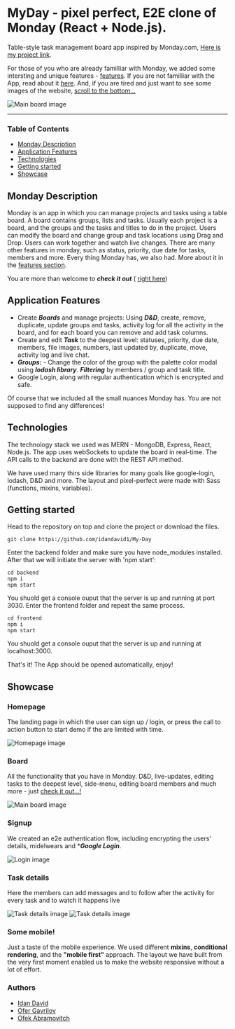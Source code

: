 
# MyDay - pixel perfect, E2E clone of Monday (React + Node.js). 

Table-style task management board app inspired by Monday.com, [Here is my project link](https://monday-8oy3.onrender.com/ "MyDay link").

For those of you who are already familliar with Monday, we added some intersting and unique features - [features](#application-features).
If you are not familliar with the App, read about it [here](#monday-description).
And, if you are tired and just want to see some images of the website, [scroll to the bottom...](#showcase)

![Main board image](sprint-4/frontend/src/assets/imgs/readme/table.png "Board-main-page")

___

### Table of Contents
- [Monday Description](#monday-description)
- [Application Features](#application-features)
- [Technologies](#technologies)
- [Getting started](#getting-started)
- [Showcase](#showcase)

## Monday Description
Monday is an app in which you can manage projects and tasks using a table board. A board contains groups, lists and tasks. Usually each project is a board, and the groups and the tasks and titles to do in the project. Users can modify the board and change group and task locations using Drag and Drop.
Users can work together and watch live changes. 
There are many other features in monday, such as status, priority, due date for tasks, members and more. 
Every thing Monday has, we also had. 
More about it in the [features section](#application-features).

You are more than welcome to ***check it out*** ( [right here](https://monday-8oy3.onrender.com/ "Github pages link"))

## Application Features
- Create ***Boards*** and manage projects: Using ***D&D***, create, remove, duplicate, update groups and tasks, activity log for all the activity in the board, and for each board you can remove and add task columns.
- Create and edit ***Task*** to the deepest level: statuses, priority, due date, members, file images, numbers, last updated by, duplicate, move, activity log and live chat.
- ***Groups:*** - Change the color of the group with the palette color modal using ***lodash library***.
 ***Filtering*** by members / group and task title.
- Google Login, along with regular authentication which is encrypted and safe.

Of course that we included all the small nuances Monday has. You are not supposed to find any differences! 

## Technologies

The technology stack we used was MERN - MongoDB, Express, React, Node.js.
The app uses webSockets to update the board in real-time.
The API calls to the backend are done with the REST API method.

We have used many thirs side libraries for many goals like google-login, lodash, D&D and more.
The layout and pixel-perfect were made with Sass (functions, mixins, variables). 

## Getting started

Head to the repository on top and clone the project or download the files.

```
git clone https://github.com/idandavid1/My-Day

```

Enter the backend folder and make sure you have node_modules installed. After that we will initiate the server with 'npm start':

```
cd backend
npm i 
npm start
```

You shuold get a console ouput that the server is up and running at port 3030.
Enter the frontend folder and repeat the same process.

```
cd frontend
npm i 
npm start
```

You shuold get a console ouput that the server is up and running at localhost:3000.

That's it! The App should be opened automatically, enjoy!

## Showcase

### Homepage
The landing page in which the user can sign up / login, or press the call to action button to start demo if the are limited with time.

![Homepage image](sprint-4/frontend/src/assets/imgs/readme/home-page.png "Home-page")

### Board
All the functionality that you have in Monday. D&D, live-updates, editing tasks to the deepest level, side-menu, editing board members and much more - just [check it out...!](https://monday-8oy3.onrender.com/ "Skello link")

![Main board image](sprint-4/frontend/src/assets/imgs/readme/table.png "Board-main-page")

### Signup
We created an e2e authentication flow, including encrypting the users' details, midelwears and ****Google Login***.

![Login image](sprint-4/frontend/src/assets/imgs/readme/login.png "login-page")

### Task details
Here the members can add messages and to follow after the activity for every task and to watch it happens live

![Task details image](sprint-4/frontend/src/assets/imgs/readme/activity.png "task-details")
![Task details image](sprint-4/frontend/src/assets/imgs/readme/chat.png "task-details")

### Some mobile!
Just a taste of the mobile experience. We used different **mixins**, **conditional rendering**, and the **"mobile first"** approach. 
The layout we have built from the very first moment enabled us to make the website responsive without a lot of effort.

### Authors
 - [Idan David](https://github.com/idandavid1)
 - [Ofer Gavrilov](https://github.com/oferGavrilov)
 - [Ofek Abramovitch](https://github.com/ofekAbramovitch)

